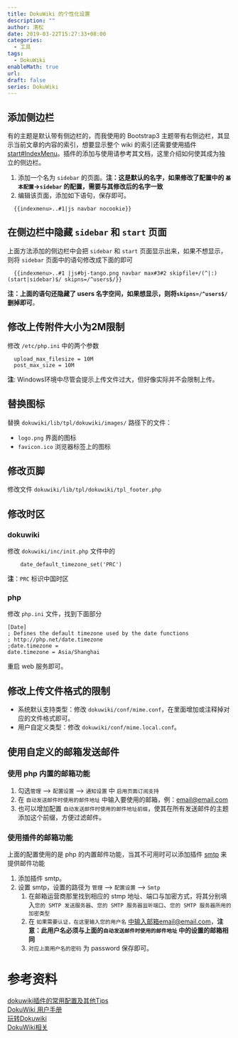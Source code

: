 ```yaml
---
title: DokuWiki 的个性化设置
description: ""
author: 清松
date: 2019-03-22T15:27:33+08:00
categories:
  - 工具
tags:
  - DokuWiki
enableMath: true
url: 
draft: false
series: DokuWiki
---
```

## 添加侧边栏
有的主题是默认带有侧边栏的，而我使用的 Bootstrap3 主题带有右侧边栏，其显示当前文章的内容的索引，想要显示整个 wiki 的索引还需要使用插件[start#IndexMenu](/工具/服务/dokuwiki/插件与主题/start#IndexMenu)。插件的添加与使用请参考其文档，这里介绍如何使其成为独立的侧边栏。
1.  添加一个名为 `sidebar` 的页面。**注：这是默认的名字，如果修改了配置中的 `基本配置`-\>`sidebar` 的配置，需要与其修改后的名字一致**
2.  编辑该页面，添加如下语句，保存即可。
```
  {{indexmenu>..#1|js navbar nocookie}}
```

## 在侧边栏中隐藏 `sidebar` 和 `start` 页面
上面方法添加的侧边栏中会把 `sidebar` 和 `start`
页面显示出来，如果不想显示，则将 `sidebar` 页面中的语句修改成下面的即可
```
  {{indexmenu>..#1 |js#bj-tango.png navbar max#3#2 skipfile+/(^|:)(start|sidebar)$/ skipns=/^users$/}}
```
**注：上面的语句还隐藏了 users 名字空间，如果想显示，则将`skipns=/^users$/` 删掉即可**。

## 修改上传附件大小为2M限制
修改 `/etc/php.ini` 中的两个参数
```
  upload_max_filesize = 10M 
  post_max_size = 10M
```
**注**: Windows环境中尽管会提示上传文件过大，但好像实际并不会限制上传。

## 替换图标
替换 `dokuwiki/lib/tpl/dokuwiki/images/` 路径下的文件：
* `logo.png` 界面的图标  
* `favicon.ico` 浏览器标签上的图标  

## 修改页脚
修改文件 `dokuwiki/lib/tpl/dokuwiki/tpl_footer.php`

## 修改时区
### dokuwiki
修改 `dokuwiki/inc/init.php` 文件中的
```
    date_default_timezone_set('PRC')
```
**注**：`PRC` 标识中国时区

### php
修改 `php.ini` 文件，找到下面部分
```
[Date]
; Defines the default timezone used by the date functions
; http://php.net/date.timezone
;date.timezone =
date.timezone = Asia/Shanghai
```
重启 web 服务即可。  

## 修改上传文件格式的限制
- 系统默认支持类型：修改 `dokuwiki/conf/mime.conf`，在里面增加或注释掉对应的文件格式即可。
- 用户自定义类型：修改 `dokuwiki/conf/mime.local.conf`。

## 使用自定义的邮箱发送邮件
### 使用 php 内置的邮箱功能
1. 勾选`管理` --\> `配置设置` --\> `通知设置` 中 `启用页面订阅支持`
2. 在 `自动发送邮件时使用的邮件地址` 中输入要使用的邮箱，例：email@email.com
3. 也可以增加配置  `自动发送邮件时使用的邮件地址前缀`，使其在所有发送邮件的主题添加这个前缀，方便过滤邮件。

### 使用插件的邮箱功能
上面的配置使用的是 php 的内置邮件功能，当其不可用时可以添加插件 [smtp](/工具/服务/dokuwiki/插件与主题/start#smtp) 来提供邮件功能
1. 添加插件 smtp。
2. 设置 smtp，设置的路径为 `管理` --\> `配置设置` --\> `Smtp`
    1. 在邮箱运营商那里找到相应的 stmp 地址、端口与加密方式，将其分别填入`您的 SMTP 发送服务器`、`您的 SMTP 服务器监听端口`、`您的 SMTP 服务器所用的加密类型`
    2. 在 `如果需要认证，在这里输入您的用户名` 中输入邮箱email@email.com，**注意：此用户名必须与上面的`自动发送邮件时使用的邮件地址` 中的设置的邮箱相同**
    3. `对应上面用户名的密码` 为 password 保存即可。

# 参考资料
[dokuwiki插件的常用配置及其他Tips](https://blog.csdn.net/leekwen/article/details/54907445)  
[DokuWiki 用户手册](https://www.dokuwiki.org/start?id=zh:manual)  
[玩转Dokuwiki](https://blog.csdn.net/dclingcloud/article/details/86727132)  
[DokuWiki相关](https://www.dazhuanlan.com/2019/09/24/5d89567416891/)  
